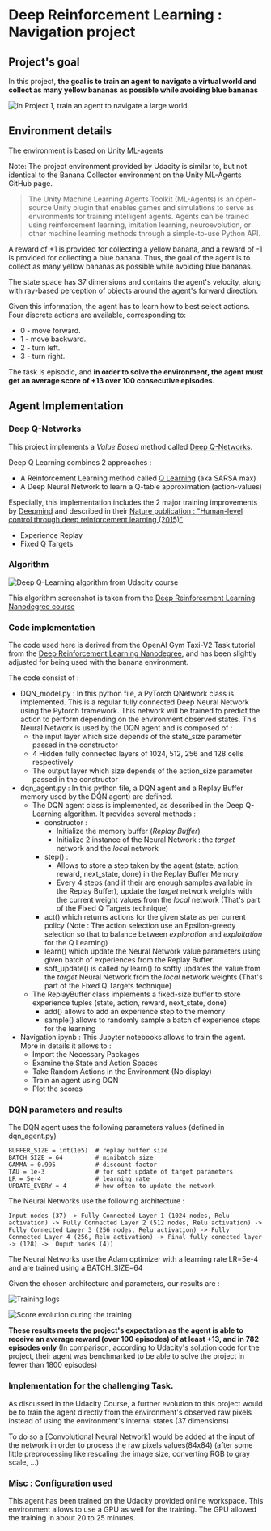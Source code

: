 # Deep Reinforcement Learning : Navigation project

## Project's goal

In this project, **the goal is to train an agent to navigate a virtual world and collect as many yellow bananas as possible while avoiding blue bananas**

![In Project 1, train an agent to navigate a large world.](images/navigation.gif)

## Environment details

The environment is based on [Unity ML-agents](https://github.com/Unity-Technologies/ml-agents)

Note: The project environment provided by Udacity is similar to, but not identical to the Banana Collector environment on the Unity ML-Agents GitHub page.

> The Unity Machine Learning Agents Toolkit (ML-Agents) is an open-source Unity plugin that enables games and simulations to serve as environments for training intelligent agents. Agents can be trained using reinforcement learning, imitation learning, neuroevolution, or other machine learning methods through a simple-to-use Python API.

A reward of +1 is provided for collecting a yellow banana, and a reward of -1 is provided for collecting a blue banana. Thus, the goal of the agent is to collect as many yellow bananas as possible while avoiding blue bananas.

The state space has 37 dimensions and contains the agent's velocity, along with ray-based perception of objects around the agent's forward direction.

Given this information, the agent has to learn how to best select actions. Four discrete actions are available, corresponding to:

- 0 - move forward.
- 1 - move backward.
- 2 - turn left.
- 3 - turn right.

The task is episodic, and **in order to solve the environment, the agent must get an average score of +13 over 100 consecutive episodes.**


## Agent Implementation

### Deep Q-Networks

This project implements a *Value Based* method called [Deep Q-Networks](https://deepmind.com/research/dqn/).

Deep Q Learning combines 2 approaches :
- A Reinforcement Learning method called [Q Learning](https://en.wikipedia.org/wiki/Q-learning) (aka SARSA max)
- A Deep Neural Network to learn a Q-table approximation (action-values)

Especially, this implementation includes the 2 major training improvements by [Deepmind](https://deepmind.com) and described in their [Nature publication : "Human-level control through deep reinforcement learning (2015)"](https://storage.googleapis.com/deepmind-media/dqn/DQNNaturePaper.pdf)
- Experience Replay
- Fixed Q Targets


### Algorithm

![Deep Q-Learning algorithm from Udacity course](./images/DQN.png)

This algorithm screenshot is taken from the [Deep Reinforcement Learning Nanodegree course](https://classroom.udacity.com/nanodegrees/nd898-ent-airbus)


### Code implementation

The code used here is derived from the OpenAI Gym Taxi-V2 Task tutorial from the [Deep Reinforcement Learning Nanodegree](https://classroom.udacity.com/nanodegrees/nd898-ent-airbus), and has been slightly adjusted for being used with the banana environment.

The code consist of :

- DQN_model.py : In this python file, a PyTorch QNetwork class is implemented. This is a regular fully connected Deep Neural Network using the Pytorch framework. This network will be trained to predict the action to perform depending on the environment observed states. This Neural Network is used by the DQN agent and is composed of :
  - the input layer which size depends of the state_size parameter passed in the constructor
  - 4 Hidden fully connected layers of 1024, 512, 256 and 128 cells respectively
  - The output layer which size depends of the action_size parameter passed in the constructor
- dqn_agent.py : In this python file, a DQN agent and a Replay Buffer memory used by the DQN agent) are defined.
  - The DQN agent class is implemented, as described in the Deep Q-Learning algorithm. It provides several methods :
    - constructor :
      - Initialize the memory buffer (*Replay Buffer*)
      - Initialize 2 instance of the Neural Network : the *target* network and the *local* network
    - step() :
      - Allows to store a step taken by the agent (state, action, reward, next_state, done) in the Replay Buffer Memory
      - Every 4 steps (and if their are enough samples available in the Replay Buffer), update the *target* network weights with the current weight values from the *local* network (That's part of the Fixed Q Targets technique)
    - act() which returns actions for the given state as per current policy (Note : The action selection use an Epsilon-greedy selection so that to balance between *exploration* and *exploitation* for the Q Learning)
    - learn() which update the Neural Network value parameters using given batch of experiences from the Replay Buffer.
    - soft_update() is called by learn() to softly updates the value from the *target* Neural Network from the *local* network weights (That's part of the Fixed Q Targets technique)
  - The ReplayBuffer class implements a fixed-size buffer to store experience tuples  (state, action, reward, next_state, done)
    - add() allows to add an experience step to the memory
    - sample() allows to randomly sample a batch of experience steps for the learning       
- Navigation.ipynb : This Jupyter notebooks allows to train the agent. More in details it allows to :
  - Import the Necessary Packages
  - Examine the State and Action Spaces
  - Take Random Actions in the Environment (No display)
  - Train an agent using DQN
  - Plot the scores

### DQN parameters and results

The DQN agent uses the following parameters values (defined in dqn_agent.py)

```
BUFFER_SIZE = int(1e5)  # replay buffer size
BATCH_SIZE = 64         # minibatch size
GAMMA = 0.995           # discount factor
TAU = 1e-3              # for soft update of target parameters
LR = 5e-4               # learning rate
UPDATE_EVERY = 4        # how often to update the network
```

The Neural Networks use the following architecture :

```
Input nodes (37) -> Fully Connected Layer 1 (1024 nodes, Relu activation) -> Fully Connected Layer 2 (512 nodes, Relu activation) -> Fully Connected Layer 3 (256 nodes, Relu activation) -> Fully Connected Layer 4 (256, Relu activation) -> Final fully conected layer -> (128) ->  Ouput nodes (4))
```

The Neural Networks use the Adam optimizer with a learning rate LR=5e-4 and are trained using a BATCH_SIZE=64

Given the chosen architecture and parameters, our results are :

![Training logs](images/training_logs.png)

![Score evolution during the training](images/reward_graph.png)

**These results meets the project's expectation as the agent is able to receive an average reward (over 100 episodes) of at least +13, and in 782 episodes only** (In comparison, according to Udacity's solution code for the project, their agent was benchmarked to be able to solve the project in fewer than 1800 episodes)

### Implementation for the challenging Task.

As discussed in the Udacity Course, a further evolution to this project would be to train the agent directly from the environment's observed raw pixels instead of using the environment's internal states (37 dimensions)

To do so a [Convolutional Neural Network] would be added at the input of the network in order to process the raw pixels values(84x84) (after some little preprocessing like rescaling the image size, converting RGB to gray scale, ...)



### Misc : Configuration used

This agent has been trained on the Udacity provided online workspace. This environment allows to use a GPU as well for the training. The GPU allowed the training in about 20 to 25 minutes.
